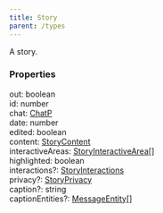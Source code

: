 ```yaml
---
title: Story
parent: /types
---
```


A story.

### Properties

<div class="flex flex-col gap-3"><div><div class="flex gap-2"><div class="font-mono p" id="p_out" data-anchor><span class="font-bold">out</span><span class="opacity-50">:</span> <span>boolean</span></div></div></div><div><div class="flex gap-2"><div class="font-mono p" id="p_id" data-anchor><span class="font-bold">id</span><span class="opacity-50">:</span> <span>number</span></div></div></div><div><div class="flex gap-2"><div class="font-mono p" id="p_chat" data-anchor><span class="font-bold">chat</span><span class="opacity-50">:</span> <a href="/gh/types/chatp"  >ChatP</a></div></div></div><div><div class="flex gap-2"><div class="font-mono p" id="p_date" data-anchor><span class="font-bold">date</span><span class="opacity-50">:</span> <span>number</span></div></div></div><div><div class="flex gap-2"><div class="font-mono p" id="p_edited" data-anchor><span class="font-bold">edited</span><span class="opacity-50">:</span> <span>boolean</span></div></div></div><div><div class="flex gap-2"><div class="font-mono p" id="p_content" data-anchor><span class="font-bold">content</span><span class="opacity-50">:</span> <a href="/gh/types/storycontent"  >StoryContent</a></div></div></div><div><div class="flex gap-2"><div class="font-mono p" id="p_interactiveAreas" data-anchor><span class="font-bold">interactiveAreas</span><span class="opacity-50">:</span> <a href="/gh/types/storyinteractivearea"  >StoryInteractiveArea</a><span class="opacity-50">[]</span></div></div></div><div><div class="flex gap-2"><div class="font-mono p" id="p_highlighted" data-anchor><span class="font-bold">highlighted</span><span class="opacity-50">:</span> <span>boolean</span></div></div></div><div><div class="flex gap-2"><div class="font-mono p" id="p_interactions" data-anchor><span class="font-bold">interactions</span><span class="opacity-50"><span title="Optional" class="cursor-help">?</span>:</span> <a href="/gh/types/storyinteractions"  >StoryInteractions</a></div></div></div><div><div class="flex gap-2"><div class="font-mono p" id="p_privacy" data-anchor><span class="font-bold">privacy</span><span class="opacity-50"><span title="Optional" class="cursor-help">?</span>:</span> <a href="/gh/types/storyprivacy"  >StoryPrivacy</a></div></div></div><div><div class="flex gap-2"><div class="font-mono p" id="p_caption" data-anchor><span class="font-bold">caption</span><span class="opacity-50"><span title="Optional" class="cursor-help">?</span>:</span> <span>string</span></div></div></div><div><div class="flex gap-2"><div class="font-mono p" id="p_captionEntities" data-anchor><span class="font-bold">captionEntities</span><span class="opacity-50"><span title="Optional" class="cursor-help">?</span>:</span> <a href="/gh/types/messageentity"  >MessageEntity</a><span class="opacity-50">[]</span></div></div></div></div>

